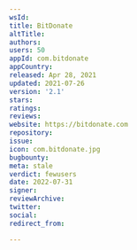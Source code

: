 ```yaml
---
wsId: 
title: BitDonate
altTitle: 
authors: 
users: 50
appId: com.bitdonate
appCountry: 
released: Apr 28, 2021
updated: 2021-07-26
version: '2.1'
stars: 
ratings: 
reviews: 
website: https://bitdonate.com
repository: 
issue: 
icon: com.bitdonate.jpg
bugbounty: 
meta: stale
verdict: fewusers
date: 2022-07-31
signer: 
reviewArchive: 
twitter: 
social: 
redirect_from: 

---
```


